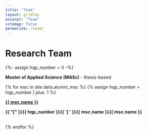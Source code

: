 ```yaml
---
title: "Team"
layout: gridlay
excerpt: "Team"
sitemap: false
permalink: /team/
---
```


# Research Team
<p></p>

{%- assign hqp_number = 0 -%}


**Master of Applied Science (MASc)** - thesis-based
   
{% for msc in site.data.alumni_msc %}
{% assign hqp_number = hqp_number | plus: 1 %}
<div class="row">
<div class="col-sm-11 clearfix">
 <div class="well well-sm">
    <strong><a href="{{ msc.url }}">{{ msc.name }}</a></strong> <br>
    <p><strong>{{ "[" }}{{ hqp_number }}{{ '] ' }}{{ msc.name }}{{ msc.name }}</strong></p> <br>    
 </div>
</div>
</div>
{% endfor %}

\
&nbsp;